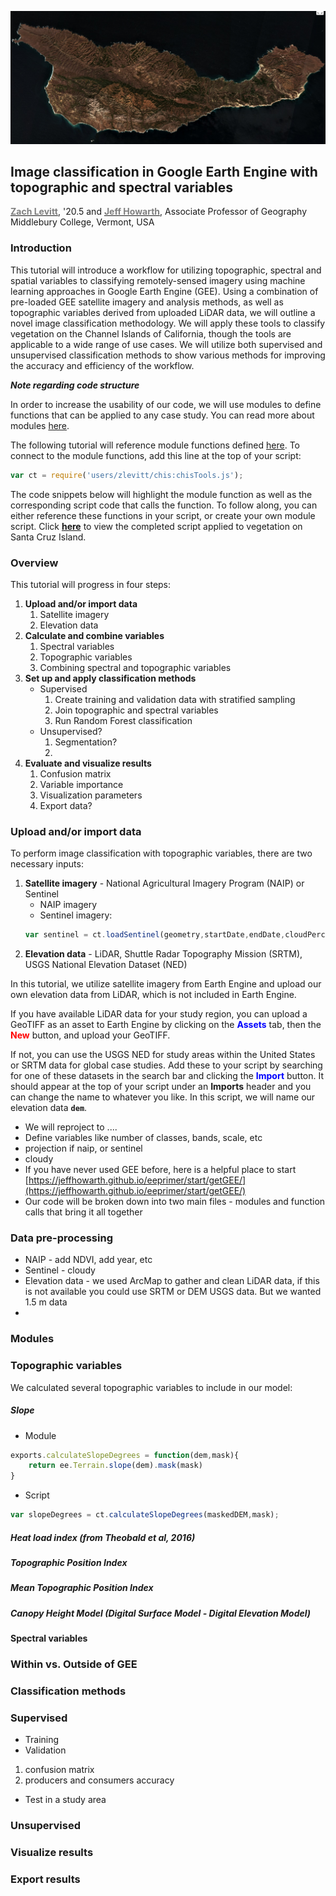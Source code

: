 ![](header.png "Image classification in Earth Engine")

## Image classification in Google Earth Engine with topographic and spectral variables
[<span style="color:gray">**Zach Levitt**</span>](https://zachlevitt.github.io), '20.5 and [<span style="color:gray">**Jeff Howarth**</span>](https://jeffhowarth.github.io/)</span>, Associate Professor of Geography</br>
Middlebury College, Vermont, USA

### Introduction

This tutorial will introduce a workflow for utilizing topographic, spectral and spatial variables to classifying remotely-sensed imagery using machine learning approaches in Google Earth Engine (GEE). Using a combination of pre-loaded GEE satellite imagery and analysis methods, as well as topographic variables derived from uploaded LiDAR data, we will outline a novel image classification methodology. We will apply these tools to classify vegetation on the Channel Islands of California, though the tools are applicable to a wide range of use cases. We will utilize both supervised and unsupervised classification methods to show various methods for improving the accuracy and efficiency of the workflow.

***Note regarding code structure***

In order to increase the usability of our code, we will use modules to define functions that can be applied to any case study. You can read more about modules [here](https://medium.com/google-earth/making-it-easier-to-reuse-code-with-earth-engine-script-modules-2e93f49abb13). 

The following tutorial will reference module functions defined [here](https://code.earthengine.google.com/9ef0eb7a802163ba97e51a94a754379d). To connect to the module functions, add this line at the top of your script:

```javascript
var ct = require('users/zlevitt/chis:chisTools.js');
```

The code snippets below will highlight the module function as well as the corresponding script code that calls the function. To follow along, you can either reference these functions in your script, or create your own module script. Click [**here**](https://code.earthengine.google.com/ba0f64848eddfbce06369aa8cdbe21be) to view the completed script applied to vegetation on Santa Cruz Island.

### Overview

This tutorial will progress in four steps:

1. **Upload and/or import data**
	1. Satellite imagery
	2. Elevation data
2. **Calculate and combine variables**
	1. Spectral variables
	2. Topographic variables
	3. Combining spectral and topographic variables
3. **Set up and apply classification methods**
	* Supervised
		1. Create training and validation data with stratified sampling
		2. Join topographic and spectral variables
		3. Run Random Forest classification
	* Unsupervised?
		1. Segmentation?
		2. 
4. **Evaluate and visualize results**
	1. Confusion matrix
	2. Variable importance
	3. Visualization parameters
	4. Export data?

### Upload and/or import data

To perform image classification with topographic variables, there are two necessary inputs:

1. **Satellite imagery** - National Agricultural Imagery Program (NAIP) or Sentinel
	* NAIP imagery
	* Sentinel imagery:
	 ```javascript
	 var sentinel = ct.loadSentinel(geometry,startDate,endDate,cloudPercentage);
	 ```
2. **Elevation data** - LiDAR, Shuttle Radar Topography Mission (SRTM), USGS National Elevation Dataset (NED)

In this tutorial, we utilize satellite imagery from Earth Engine and upload our own elevation data from LiDAR, which is not included in Earth Engine. 

If you have available LiDAR data for your study region, you can upload a GeoTIFF as an asset to Earth Engine by clicking on the <span style="color:blue">**Assets**</span> tab, then the <span style="color:red">**New**</span> button, and upload your GeoTIFF. 

If not, you can use the USGS NED for study areas within the United States or SRTM data for global case studies. Add these to your script by searching for one of these datasets in the search bar and clicking the <span style="color:blue">**Import**</span> button. It should appear at the top of your script under an **Imports** header and you can change the name to whatever you like. In this script, we will name our elevation data **```dem```**.


<!-- ### Background

There are two primary motiviations for this work:

1. Apply machine learning approaches to identify vegetation classes using topographic, spectral and spatial variables.
2. Update vegetation data for the Channel Islands to aid conservation and environmental projects (Last updated in [2007](http://iws.org/CISProceedings/7th_CIS_Proceedings/Cohen_et_al.pdf) for [Santa Cruz Island](https://map.dfg.ca.gov/metadata/ds0563.html), the largest of the Channel Islands).
 -->




* We will reproject to ....
* Define variables like number of classes, bands, scale, etc
* projection if naip, or sentinel 
* cloudy
* If you have never used GEE before, here is a helpful place to start [https://jeffhowarth.github.io/eeprimer/start/getGEE/](https://jeffhowarth.github.io/eeprimer/start/getGEE/)
* Our code will be broken down into two main files - modules and function calls that bring it all together



### Data pre-processing 

* NAIP - add NDVI, add year, etc
* Sentinel - cloudy
* Elevation data - we used ArcMap to gather and clean LiDAR data, if this is not available you could use SRTM or DEM USGS data. But we wanted 1.5 m data
* 

### Modules

### Topographic variables

We calculated several topographic variables to include in our model:

##### **Slope**

* Module
```javascript
exports.calculateSlopeDegrees = function(dem,mask){
	return ee.Terrain.slope(dem).mask(mask)
}

```
* Script
```javascript
var slopeDegrees = ct.calculateSlopeDegrees(maskedDEM,mask);
```
##### **Heat load index** (from Theobald et al, 2016)
##### **Topographic Position Index**
##### **Mean Topographic Position Index**
##### **Canopy Height Model** (Digital Surface Model - Digital Elevation Model)



#### Spectral variables

### Within vs. Outside of GEE

### Classification methods

### Supervised
* Training
* Validation
1. confusion matrix
2. producers and consumers accuracy
* Test in a study area

### Unsupervised

### Visualize results

### Export results

<!-- ##### Define variables

The first step is to define 

```javascript
var outScale = 1.5;
var outCRS = 'EPSG:26911';
var year = 2018;
``` -->



